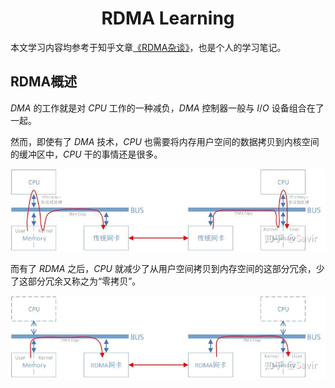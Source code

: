 <center><h1>RDMA Learning</h1></center>

本文学习内容均参考于知乎文章[《RDMA杂谈》](https://zhuanlan.zhihu.com/p/164908617)，也是个人的学习笔记。



## RDMA概述

$DMA$ 的工作就是对 $CPU$ 工作的一种减负，$DMA$ 控制器一般与 $I/O$ 设备组合在了一起。

然而，即使有了 $DMA$ 技术，$CPU$ 也需要将内存用户空间的数据拷贝到内核空间的缓冲区中，$CPU$ 干的事情还是很多。

![img](./pic/v2-bf1978beaffa7275383827ea935a7a9b_1440w.jpg)



而有了 $RDMA$ 之后，$CPU$ 就减少了从用户空间拷贝到内存空间的这部分冗余，少了这部分冗余又称之为“零拷贝”。

![img](./pic/v2-98f891e5008a599249f440c637b650ec_1440w.jpg)



